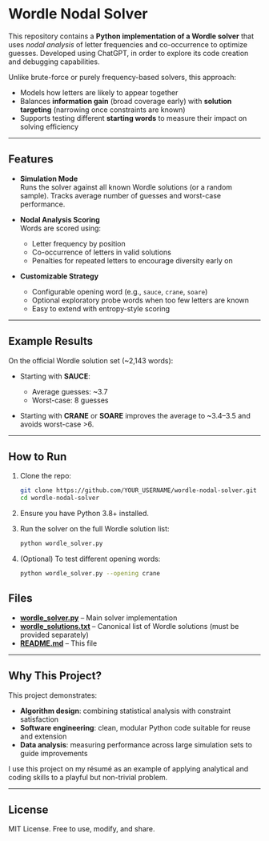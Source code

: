 # Wordle Nodal Solver

This repository contains a **Python implementation of a Wordle solver** that uses *nodal analysis* of letter frequencies and co-occurrence to optimize guesses. Developed using ChatGPT, in order to explore its code creation and debugging capabilities.

Unlike brute-force or purely frequency-based solvers, this approach:
- Models how letters are likely to appear together  
- Balances **information gain** (broad coverage early) with **solution targeting** (narrowing once constraints are known)  
- Supports testing different **starting words** to measure their impact on solving efficiency  

---

## Features
- **Simulation Mode**  
  Runs the solver against all known Wordle solutions (or a random sample). Tracks average number of guesses and worst-case performance.

- **Nodal Analysis Scoring**  
  Words are scored using:  
  - Letter frequency by position  
  - Co-occurrence of letters in valid solutions  
  - Penalties for repeated letters to encourage diversity early on  

- **Customizable Strategy**  
  - Configurable opening word (e.g., `sauce`, `crane`, `soare`)  
  - Optional exploratory probe words when too few letters are known  
  - Easy to extend with entropy-style scoring  

---

## Example Results
On the official Wordle solution set (~2,143 words):

- Starting with **SAUCE**:  
  - Average guesses: ~3.7  
  - Worst-case: 8 guesses  

- Starting with **CRANE** or **SOARE** improves the average to ~3.4–3.5 and avoids worst-case >6.  

---

## How to Run
1. Clone the repo:
   ```bash
   git clone https://github.com/YOUR_USERNAME/wordle-nodal-solver.git
   cd wordle-nodal-solver
   ```

2. Ensure you have Python 3.8+ installed.

3. Run the solver on the full Wordle solution list:
   ```bash
   python wordle_solver.py
   ```

4. (Optional) To test different opening words:
   ```bash
   python wordle_solver.py --opening crane
   ```

## Files

- [**wordle_solver.py**](https://github.com/PCexec25/Wordle-Nodal-Solver/blob/main/wordle_solver.py) – Main solver implementation  
- [**wordle_solutions.txt**](https://github.com/PCexec25/Wordle-Nodal-Solver/blob/main/wordle_solutions.txt) – Canonical list of Wordle solutions (must be provided separately)  
- [**README.md**](https://github.com/PCexec25/Wordle-Nodal-Solver/blob/main/README.md) – This file  

---

## Why This Project?
This project demonstrates:
- **Algorithm design**: combining statistical analysis with constraint satisfaction
- **Software engineering**: clean, modular Python code suitable for reuse and extension
- **Data analysis**: measuring performance across large simulation sets to guide improvements

I use this project on my résumé as an example of applying analytical and coding skills to a playful but non-trivial problem.  

---

## License
MIT License. Free to use, modify, and share.  
